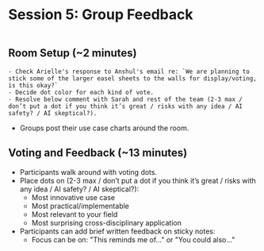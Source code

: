 # Session 5: Group Feedback

```{include} ../timers/timer-15-minutes.md

```

## Room Setup (~2 minutes)

```{warning}
- Check Arielle's response to Anshul's email re: `We are planning to stick some of the larger easel sheets to the walls for display/voting, is this okay?`
- Decide dot color for each kind of vote.
- Resolve below comment with Sarah and rest of the team (2-3 max / don’t put a dot if you think it’s great / risks with any idea / AI safety? / AI skeptical?).
```

- Groups post their use case charts around the room.

## Voting and Feedback (~13 minutes)

- Participants walk around with voting dots.
- Place dots on (2-3 max / don’t put a dot if you think it’s great / risks with
  any idea / AI safety? / AI skeptical?):
  - Most innovative use case
  - Most practical/implementable
  - Most relevant to your field
  - Most surprising cross-disciplinary application
- Participants can add brief written feedback on sticky notes:
  - Focus can be on: "This reminds me of..." or "You could also..."
